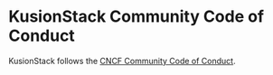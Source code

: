 # KusionStack Community Code of Conduct

KusionStack follows the [CNCF Community Code of Conduct](https://github.com/cncf/foundation/blob/main/code-of-conduct.md).